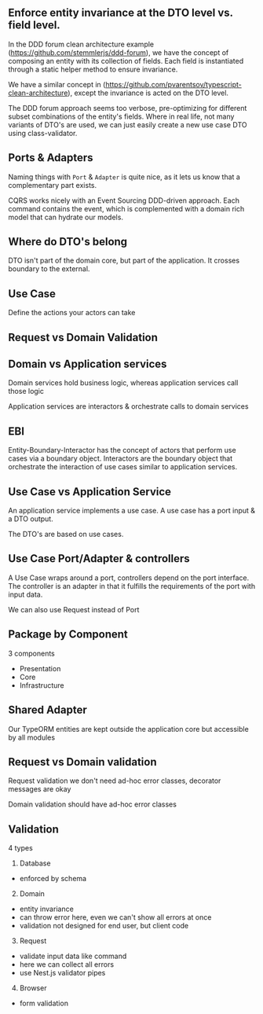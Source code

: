 ## Enforce entity invariance at the DTO level vs. field level.

In the DDD forum clean architecture example (https://github.com/stemmlerjs/ddd-forum), we have the concept of composing an entity with its collection of fields. Each field is instantiated through a static helper method to ensure invariance.

We have a similar concept in (https://github.com/pvarentsov/typescript-clean-architecture), except the invariance is acted on the DTO level.

The DDD forum approach seems too verbose, pre-optimizing for different subset combinations of the entity's fields. Where in real life, not many variants of DTO's are used, we can just easily create a new use case DTO using class-validator.

## Ports & Adapters

Naming things with `Port` & `Adapter` is quite nice, as it lets us know that a complementary part exists.

CQRS works nicely with an Event Sourcing DDD-driven approach. Each command contains the event, which is complemented with a domain rich model that can hydrate our models.

## Where do DTO's belong

DTO isn't part of the domain core, but part of the application. It crosses boundary to the external.

## Use Case

Define the actions your actors can take

## Request vs Domain Validation

## Domain vs Application services

Domain services hold business logic, whereas application services call those logic

Application services are interactors & orchestrate calls to domain services

## EBI

Entity-Boundary-Interactor has the concept of actors that perform use cases via a boundary object. Interactors are the boundary object that orchestrate the interaction of use cases similar to application services.

## Use Case vs Application Service

An application service implements a use case. A use case has a port input & a DTO output.

The DTO's are based on use cases.

## Use Case Port/Adapter & controllers

A Use Case wraps around a port, controllers depend on the port interface. The controller is an adapter in that it fulfills the requirements of the port with input data.

We can also use Request instead of Port

## Package by Component

3 components

- Presentation
- Core
- Infrastructure

## Shared Adapter

Our TypeORM entities are kept outside the application core but accessible by all modules

## Request vs Domain validation

Request validation we don't need ad-hoc error classes, decorator messages are okay

Domain validation should have ad-hoc error classes

## Validation

4 types

1. Database

- enforced by schema

2. Domain

- entity invariance
- can throw error here, even we can't show all errors at once
- validation not designed for end user, but client code

3. Request

- validate input data like command
- here we can collect all errors
- use Nest.js validator pipes

4. Browser

- form validation

